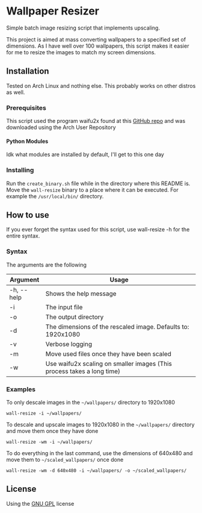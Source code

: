 # Wallpaper Resizer
Simple batch image resizing script that implements upscaling.

This project is aimed at mass converting wallpapers to a specified set of dimensions.
As I have well over 100 wallpapers, this script makes it easier for me to resize the images
to match my screen dimensions.

## Installation
Tested on Arch Linux and nothing else. This probably works on other distros as well.
### Prerequisites
This script used the program waifu2x found at this [GitHub repo](https://github.com/DeadSix27/waifu2x-converter-cpp) and was downloaded using the Arch User Repository

#### Python Modules
Idk what modules are installed by default, I'll get to this one day

### Installing
Run the `create_binary.sh` file while in the directory where this README is.
Move the `wall-resize` binary to a place where it can be executed. For example the `/usr/local/bin/` directory.

### 

## How to use
If you ever forget the syntax used for this script, use wall-resize -h for the entire syntax.

### Syntax
The arguments are the following

| Argument  | Usage |
|-----------|-----------------------------------------------------|
| -h, --help| Shows the help message |
| -i        | The input file |
| -o        | The output directory |
| -d        | The dimensions of the rescaled image. Defaults to: 1920x1080 |
| -v        | Verbose logging |
| -m        | Move used files once they have been scaled|
| -w        | Use waifu2x scaling on smaller images (This process takes a long time) |

### Examples
To only descale images in the `~/wallpapers/` directory to 1920x1080
```
wall-resize -i ~/wallpapers/
```

To descale and upscale images to 1920x1080 in the `~/wallpapers/` directory and move them once they have done
```
wall-resize -wm -i ~/wallpapers/
```

To do everything in the last command, use the dimensions of 640x480 and move them to `~/scaled_wallpapers/` once done
```
wall-resize -wm -d 640x480 -i ~/wallpapers/ -o ~/scaled_wallpapers/
```

## License
Using the [GNU GPL](LICENSE) license
